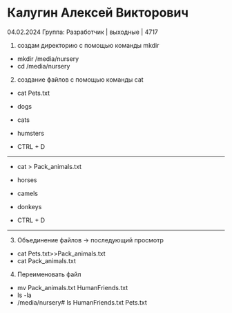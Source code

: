 # Калугин Алексей Викторович
04.02.2024
Группа: Разработчик | выходные | 4717

1. создам директорию с помощью команды mkdir
- mkdir /media/nursery
- cd /media/nursery
2. создание файлов с помощью команды cat
- cat Pets.txt

- dogs
- cats
- humsters

- CTRL + D
-----
- cat > Pack_animals.txt

- horses
- camels
- donkeys

- CTRL + D
---
3. Объединение файлов -> последующий просмотр
- cat Pets.txt>>Pack_animals.txt
- cat Pack_animals.txt
4. Переименовать файл
- mv Pack_animals.txt HumanFriends.txt
- ls -la
- /media/nursery# ls
HumanFriends.txt  Pets.txt

